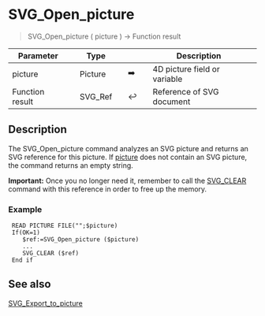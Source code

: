 <!-- rootReference := SVG_Open_picture ( picture )
 -> picture (Picture)
 <- rootReference (Text)-->
# SVG_Open_picture

> SVG_Open_picture ( picture ) -> Function result

| Parameter |     | Type |     |     |     | Description |     |
| --- | --- | --- | --- | --- | --- | --- | --- |
| picture |     | Picture |     | ➡️ |     | 4D picture field or variable |     |
| Function result |     | SVG_Ref |     | ↩️ |     | Reference of SVG document |     |

## Description

The SVG_Open_picture command analyzes an SVG picture and returns an SVG reference for this picture. If [picture](# "4D picture field or variable") does not contain an SVG picture, the command returns an empty string.

**Important:** Once you no longer need it, remember to call the [SVG_CLEAR](SVG_CLEAR.md)  command with this reference in order to free up the memory.

### Example  

```4d
 READ PICTURE FILE("";$picture)  
 If(OK=1)  
    $ref:=SVG_Open_picture ($picture)  
    ...  
    SVG_CLEAR ($ref)  
 End if
```

## See also

[SVG_Export_to_picture](SVG_Export_to_picture.md)
